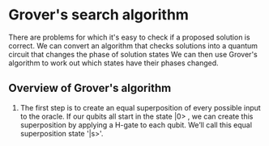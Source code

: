 # Grover's search algorithm

There are problems for which it's easy to check if a proposed solution is correct.
We can convert an algorithm that checks solutions into a quantum circuit that changes the phase of solution states
We can then use Grover's algorithm to work out which states have their phases changed.

## Overview of Grover's algorithm

1) The first step is to create an equal superposition of every possible input to the oracle. If our qubits all start in the state |0> , we can create this superposition by applying a H-gate to each qubit. We’ll call this equal superposition state '|s>'.

